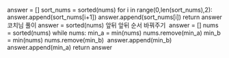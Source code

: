 answer = []
sort_nums = sorted(nums)
for i in range(0,len(sort_nums),2):
answer.append(sort_nums[i+1])
answer.append(sort_nums[i])
return answer
코치님 풀이
answer = sorted(nums)
앞뒤 앞뒤 순서 바꿔주기
​
answer = []
nums = sorted(nums)
while nums:
min_a = min(nums)
nums.remove(min_a)
min_b = min(nums)
nums.remove(min_b)
​
answer.append(min_b)
answer.append(min_a)
return answer